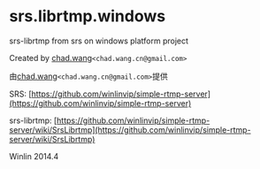 srs.librtmp.windows
===================

srs-librtmp from srs on windows platform project

Created by [chad.wang](https://github.com/chadwangcn)`<chad.wang.cn@gmail.com>`

由[chad.wang](https://github.com/chadwangcn)`<chad.wang.cn@gmail.com>`提供

SRS: [https://github.com/winlinvip/simple-rtmp-server](https://github.com/winlinvip/simple-rtmp-server)

srs-librtmp: [https://github.com/winlinvip/simple-rtmp-server/wiki/SrsLibrtmp](https://github.com/winlinvip/simple-rtmp-server/wiki/SrsLibrtmp)

Winlin 2014.4
